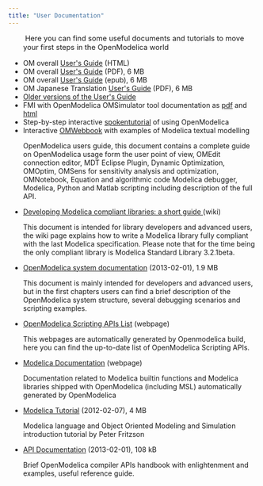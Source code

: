 ```yaml
---
title: "User Documentation"
---
```

<p style="padding-left: 30px;">&nbsp;<span style="font-size: 11.0pt;">Here you can find some useful documents and tutorials to move your first steps in the OpenModelica world</span></p>
<ul style="padding-left: 30px;">
<li>OM overall&nbsp;<a href="doc/OpenModelicaUsersGuide/latest/">User's Guide</a> (HTML)</li>
<li>OM overall&nbsp;<a href="doc/OpenModelicaUsersGuide/OpenModelicaUsersGuide-latest.pdf">User's Guide</a> (PDF), 6 MB</li>
<li>OM overall&nbsp;<a href="doc/OpenModelicaUsersGuide/OpenModelicaUsersGuide-latest.epub">User's Guide</a> (epub), 6 MB</li>
<li>OM&nbsp;Japanese Translation <a href="http://www.opencae.or.jp/wp-content/uploads/2021/04/OpenModelicaUsersGuide.pdf">User's Guide</a>&nbsp;(PDF),&nbsp;6 MB</li>
<li><a href="doc/OpenModelicaUsersGuide">Older versions of the User's Guide</a></li>
<li>FMI with OpenModelica OMSimulator tool documentation as <a href="doc/OMSimulator/master/OMSimulator.pdf">pdf</a> and <a href="doc/OMSimulator/master/html/">html</a></li>
<li>Step-by-step interactive <a href="http://spoken-tutorial.org/tutorial-search/?search_foss=OpenModelica&amp;search_language=English">spokentutorial</a> of using OpenModelica</li>
<li>Interactive <a href="http://omwebbook.openmodelica.org/">OMWebbook</a> with examples of Modelica textual modelling</li>
</ul>
<p style="padding-left: 30px;">OpenModelica users guide, this document contains a complete guide on OpenModelica usage form the user point of view, OMEdit connection editor, MDT Eclipse Plugin, Dynamic Optimization, OMOptim, OMSens for sensitivity analysis and optimization, OMNotebook, Equation and algorithmic code Modelica debugger, Modelica, Python and Matlab scripting including description of the full API.</p>
<ul style="padding-left: 30px;">
<li><a href="https://trac.openmodelica.org/OpenModelica/wiki/WritingCompliantLibraries">Developing Modelica compliant libraries: a short guide </a>(wiki)</li>
</ul>
<p style="padding-left: 30px;">This document is intended for library developers and advanced users, the wiki page explains how to write a Modelica library fully compliant with the last Modelica specification. Please note that for the time being the only compliant library is Modelica Standard Library 3.2.1beta.</p>
<ul style="padding-left: 30px;">
<li><a href="https://github.com/OpenModelica/OpenModelica-doc/raw/master/OpenModelicaSystem.pdf">OpenModelica system documentation</a> (2013-02-01), 1.9 MB</li>
</ul>
<p style="padding-left: 30px;">This document is mainly intended for developers and advanced users, but in the first chapters users can find a brief description of the OpenModelica system structure, several debugging scenarios and scripting examples.</p>
<ul style="padding-left: 30px;">
<li><a href="https://build.openmodelica.org/Documentation/OpenModelica.Scripting.html">OpenModelica Scripting APIs List</a> (webpage)</li>
</ul>
<p style="padding-left: 30px;">This webpages are automatically generated by Openmodelica build, here you can find the up-to-date list of OpenModelica Scripting APIs.</p>
<ul style="padding-left: 30px;">
<li><a href="http://build.openmodelica.org/Documentation/" target="_blank">Modelica Documentation</a> (webpage)</li>
</ul>
<p style="padding-left: 30px;">Documentation related to Modelica builtin functions and Modelica libraries shipped with OpenModelica (including MSL) automatically generated by OpenModelica</p>
<ul style="padding-left: 30px;">
<li><a href="/images/docs/userdocs/modprod2012-tutorial1-Peter-Fritzson-ModelicaTutorial.pdf" target="_blank">Modelica Tutorial</a> (2012-02-07), 4 MB</li>
</ul>
<p style="padding-left: 30px;">Modelica language and Object Oriented Modeling and Simulation introduction tutorial by Peter Fritzson</p>
<ul style="padding-left: 30px;">
<li><a href="download/OMC_API-HowTo.pdf" target="_blank">API Documentation</a> (2013-02-01), 108 kB</li>
</ul>
<p style="padding-left: 30px;">Brief OpenModelica compiler APIs handbook with enlightenment and examples, useful reference guide.</p>